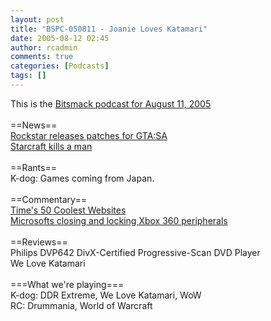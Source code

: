 ```yaml
---
layout: post
title: "BSPC-050811 - Joanie Loves Katamari"
date: 2005-08-12 02:45
author: rcadmin
comments: true
categories: [Podcasts]
tags: []
---
```

This is the <a href='http://www.bitsmack.com/dl/BSPC-050811.mp3'>Bitsmack podcast for August 11, 2005</a><br />
<br />
==News==<br />
<a href='http://www.nomorehotcoffee.com/'>Rockstar releases patches for GTA:SA</a><br />
<a href='http://news.bbc.co.uk/1/hi/technology/4137782.stm'>Starcraft kills a man</a><br />
<br />
==Rants==<br />
K-dog: Games coming from Japan.<br />
<br />
==Commentary==<br />
<a href='http://www.time.com/time/2005/websites/'>Time's 50 Coolest Websites</a><br />
<a href='http://www.engadget.com/entry/1234000417054017/'>Microsofts closing and locking Xbox 360 peripherals</a><br />
<br />
==Reviews==<br />
Philips DVP642 DivX-Certified Progressive-Scan DVD Player<br />
We Love Katamari<br />
<br />
===What we're playing===<br />
K-dog: DDR Extreme, We Love Katamari, WoW<br />
RC: Drummania, World of Warcraft<br />
<br />


